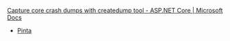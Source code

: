 [Capture core crash dumps with createdump tool - ASP.NET Core | Microsoft Docs](https://docs.microsoft.com/en-us/troubleshoot/developer/webapps/aspnetcore/practice-troubleshoot-linux/lab-1-3-capture-core-crash-dumps)

- [Pinta](https://github.com/PintaProject/Pinta)
